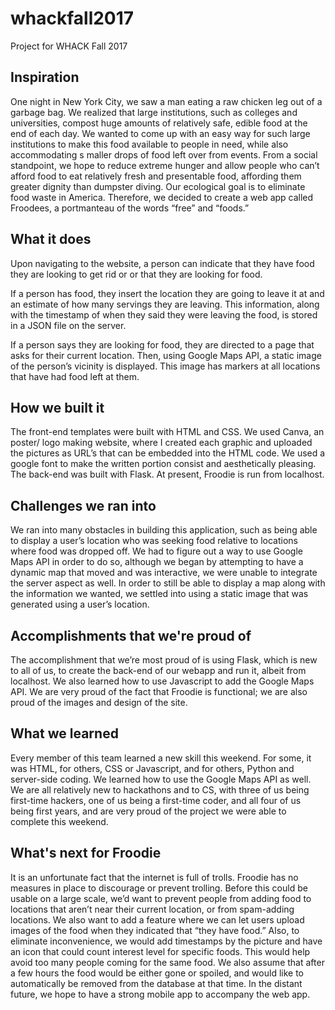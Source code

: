 # whackfall2017
Project for WHACK Fall 2017
## Inspiration
One night in New York City, we saw a man eating a raw chicken leg out of a garbage bag. We realized that large institutions, 
such as colleges and universities, compost huge amounts of relatively safe, edible food at the end of each day. We wanted to 
come up with an easy way for such large institutions to make this food available to people in need, while also accommodating s
maller drops of food left over from events. From a social standpoint, we hope to reduce extreme hunger and allow people who 
can’t afford food to eat relatively fresh and presentable food, affording them greater dignity than dumpster diving. Our 
ecological goal is to eliminate food waste in America. Therefore, we decided to create a web app called Froodees, a portmanteau
of the words “free” and “foods.”

## What it does
Upon navigating to the website, a person can indicate that they have food they are looking to get rid or or that they are 
looking for food.

If a person has food, they insert the location they are going to leave it at and an estimate of how many servings they are 
leaving. This information, along with the timestamp of when they said they were leaving the food, is stored in a JSON file on 
the server.

If a person says they are looking for food, they are directed to a page that asks for their current location. Then, using 
Google Maps API, a static image of the person’s vicinity is displayed. This image has markers at all locations that have had 
food left at them.

## How we built it
The front-end templates were built with HTML and CSS. We used Canva, an poster/ logo making website, where I created each 
graphic and uploaded the pictures as URL’s that can be embedded into the HTML code. We used a google font to make the written 
portion consist and aesthetically pleasing. The back-end was built with Flask. At present, Froodie is run from localhost.

## Challenges we ran into
We ran into many obstacles in building this application, such as being able to display a user’s location who was seeking food 
relative to locations where food was dropped off. We had to figure out a way to use Google Maps API in order to do so, 
although we began by attempting to have a dynamic map that moved and was interactive, we were unable to integrate the server 
aspect as well. In order to still be able to display a map along with the information we wanted, we settled into using a 
static image that was generated using a user’s location. 

## Accomplishments that we're proud of
The accomplishment that we’re most proud of is using Flask, which is new to all of us, to create the back-end of our webapp 
and run it, albeit from localhost. We also learned how to use Javascript to add the Google Maps API. We are very proud of the 
fact that Froodie is functional; we are also proud of the images and design of the site.

## What we learned
Every member of this team learned a new skill this weekend. For some, it was HTML, for others, CSS or Javascript, and for 
others, Python and server-side coding. We learned how to use the Google Maps API as well. We are all relatively new to 
hackathons and to CS, with three of us being first-time hackers, one of us being a first-time coder, and all four of us being 
first years, and are very proud of the project we were able to complete this weekend. 

## What's next for Froodie
It is an unfortunate fact that the internet is full of trolls. Froodie has no measures in place to discourage or prevent 
trolling. Before this could be usable on a large scale, we’d want to prevent people from adding food to locations that aren’t 
near their current location, or from spam-adding locations. We also want to add a feature where we can let users upload images 
of the food when they indicated that “they have food.” Also, to eliminate inconvenience, we would add timestamps by the 
picture and have an icon that could count interest level for specific foods. This would help avoid too many people coming for 
the same food. We also assume that after a few hours the food would be either gone or spoiled, and would like to automatically 
be removed from the database at that time. In the distant future, we hope to have a strong mobile app to accompany the web 
app.
